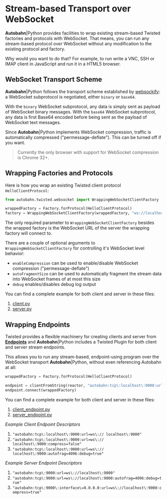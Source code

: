 # Stream-based Transport over WebSocket

**Autobahn**|Python provides facilities to wrap existing stream-based Twisted factories and protocols with WebSocket. 
That means, you can run any stream-based protocol *over* WebSocket without any modification to the existing protocol and factory.

Why would you want to do that? For example, to run write a VNC, SSH or IMAP client in JavaScript and run it in a HTML5 browser.

## WebSocket Transport Scheme

**Autobahn**|Python follows the transport scheme established by [websockify](https://github.com/kanaka/websockify): a WebSocket subprotocol is negotiated, either `binary` or `base64`.

With the `binary` WebSocket subprotocol, any data is simply sent as payload of WebSocket binary messages. With the `base64` WebSocket subprotocol, any data is first Base64 encoded before being sent as the payload of WebSocket text messages.

Since **Autobahn**|Python implements WebSocket compression, traffic is automatically compressed ("permessage-deflate"). This can be turned off if you want.

> Currently the only browser with support for WebSocket compression is Chrome 32+.
> 

## Wrapping Factories and Protocols

Here is how you wrap an existing Twisted client protocol `HelloClientProtocol`:

```python
from autobahn.twisted.websocket import WrappingWebSocketClientFactory

wrappedFactory = Factory.forProtocol(HelloClientProtocol)
factory = WrappingWebSocketClientFactory(wrappedFactory, "ws://localhost:9000")
```

The only required parameter to `WrappingWebSocketClientFactory` besides the wrapped factory is the WebSocket URL of the server the wrapping factory will connect to.

There are a couple of optional arguments to `WrappingWebSocketClientFactory` for controlling it's WebSocket level behavior:

 * `enableCompression` can be used to enable/disable WebSocket compression ("permessage-deflate")
 * `autoFragmentSize` can be used to automatically fragment the stream data into WebSocket frames of at most this size
 * `debug` enables/disables debug log output

You can find a complete example for both client and server in these files:

 1. [client.py](client.py)
 2. [server.py](server.py)


## Wrapping Endpoints

Twisted provides a flexible machinery for creating clients and server from [**Endpoints**](http://twistedmatrix.com/documents/current/core/howto/endpoints.html) and **Autobahn**|Python includes a Twisted Plugin for both client and server stream endpoints.

This allows you to run any stream-based, endpoint-using program over the WebSocket transport **Autobahn**|Python, without even referencing Autobahn at all:

```python
wrappedFactory = Factory.forProtocol(HelloClientProtocol)

endpoint = clientFromString(reactor, "autobahn:tcp\:localhost\:9000:url=ws\:// localhost\:9000")
endpoint.connect(wrappedFactory)
```

You can find a complete example for both client and server in these files:

 1. [client_endpoint.py](client_endpoint.py)
 2. [server_endpoint.py](server_endpoint.py)


*Example Client Endpoint Descriptors*

 1. `"autobahn:tcp\:localhost\:9000:url=ws\:// localhost\:9000"`
 1. `"autobahn:tcp\:localhost\:9000:url=ws\:// localhost\:9000:compress=false"`
 1. `"autobahn:tcp\:localhost\:9000:url=ws\:// localhost\:9000:autofrag=4096:debug=true"`

*Example Server Endpoint Descriptors*

 1. `"autobahn:tcp\:9000:url=ws\://localhost\:9000"`
 1. `"autobahn:tcp\:9000:url=ws\://localhost\:9000:autofrag=4096:debug=true"`
 1. `"autobahn:tcp\:9000\:interface\=0.0.0.0:url=ws\://localhost\:9000:compress=true"`
